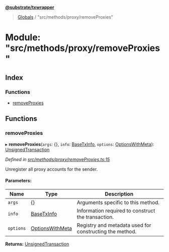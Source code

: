 **[@substrate/txwrapper](../README.md)**

> [Globals](../globals.md) / "src/methods/proxy/removeProxies"

# Module: "src/methods/proxy/removeProxies"

## Index

### Functions

* [removeProxies](_src_methods_proxy_removeproxies_.md#removeproxies)

## Functions

### removeProxies

▸ **removeProxies**(`args`: {}, `info`: [BaseTxInfo](../interfaces/_src_util_types_.basetxinfo.md), `options`: [OptionsWithMeta](../interfaces/_src_util_types_.optionswithmeta.md)): [UnsignedTransaction](../interfaces/_src_util_types_.unsignedtransaction.md)

*Defined in [src/methods/proxy/removeProxies.ts:15](https://github.com/paritytech/txwrapper/blob/aa1756f/src/methods/proxy/removeProxies.ts#L15)*

Unregister all proxy accounts for the sender.

#### Parameters:

Name | Type | Description |
------ | ------ | ------ |
`args` | {} | Arguments specific to this method. |
`info` | [BaseTxInfo](../interfaces/_src_util_types_.basetxinfo.md) | Information required to construct the transaction. |
`options` | [OptionsWithMeta](../interfaces/_src_util_types_.optionswithmeta.md) | Registry and metadata used for constructing the method.  |

**Returns:** [UnsignedTransaction](../interfaces/_src_util_types_.unsignedtransaction.md)
